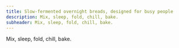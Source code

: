 ```yaml
---
title: Slow-fermented overnight breads, designed for busy people
description: Mix, sleep, fold, chill, bake.
subheader: Mix, sleep, fold, chill, bake.
---
```

Mix, sleep, fold, chill, bake.
